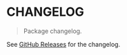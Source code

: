 # CHANGELOG

> Package changelog.

See [GitHub Releases](https://github.com/stdlib-js/ndarray-base-broadcast-shapes/releases) for the changelog.